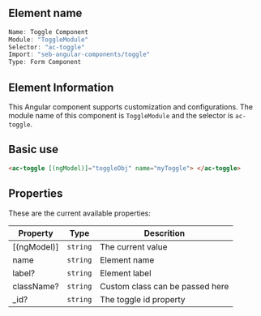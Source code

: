 ## Element name

```javascript
Name: Toggle Component
Module: "ToggleModule"
Selector: "ac-toggle"
Import: "seb-angular-components/toggle"
Type: Form Component
```

## Element Information

This Angular component supports customization and configurations. The module name of this component is `ToggleModule` and the selector is `ac-toggle`.

## Basic use

```html
<ac-toggle [(ngModel)]="toggleObj" name="myToggle"> </ac-toggle>
```

## Properties

These are the current available properties:

| Property    | Type     | Descrition                      |
| ----------- | -------- | ------------------------------- |
| [(ngModel)] | `string` | The current value               |
| name        | `string` | Element name                    |
| label?      | `string` | Element label                   |
| className?  | `string` | Custom class can be passed here |
| \_id?       | `string` | The toggle id property          |
